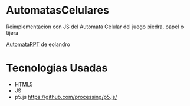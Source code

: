 # AutomatasCelulares

Reimplementacion con JS del Automata Celular del juego piedra, papel o tijera

[AutomataRPT](https://github.com/eolandro/AutomataRPT#automatarpt) de eolandro

# Tecnologias Usadas

- HTML5
- JS
- p5.js https://github.com/processing/p5.js/
